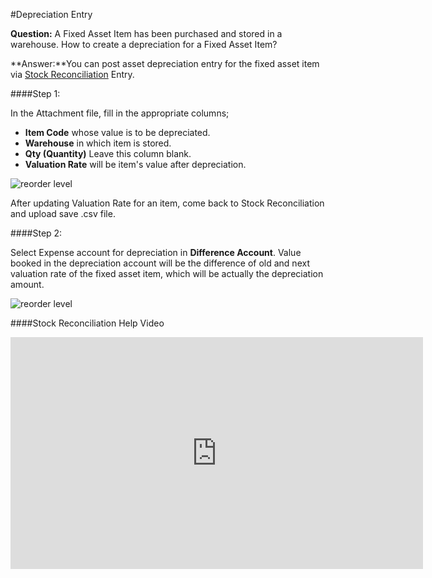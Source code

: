#Depreciation Entry

**Question:** A Fixed Asset Item has been purchased and stored in a warehouse. How to create a depreciation for a Fixed Asset Item?

**Answer:**You can post asset depreciation entry for the fixed asset item via [Stock Reconciliation]({{docs_base_url}}/user/manual/en/stock/opening-stock.html) Entry.

####Step 1:

In the Attachment file, fill in the appropriate columns;

- **Item Code** whose value is to be depreciated.
- **Warehouse** in which item is stored.
- **Qty (Quantity)** Leave this column blank.
- **Valuation Rate** will be item's value after depreciation.

<img alt="reorder level" class="screenshot" src="{{docs_base_url}}/assets/img/articles/fixed-asset-dep-1.gif">

After updating Valuation Rate for an item, come back to Stock Reconciliation and upload save .csv file.

####Step 2:

Select Expense account for depreciation in **Difference Account**. Value booked in the depreciation account will be the difference of old and next valuation rate of the fixed asset item, which will be actually the depreciation amount.

<img alt="reorder level" class="screenshot" src="{{docs_base_url}}/assets/img/articles/fixed-asset-dep-2.png">

####Stock Reconciliation Help Video

<iframe width="660" height="371" src="https://www.youtube.com/embed/PJvy--nCDoY" frameborder="0" allowfullscreen></iframe>

